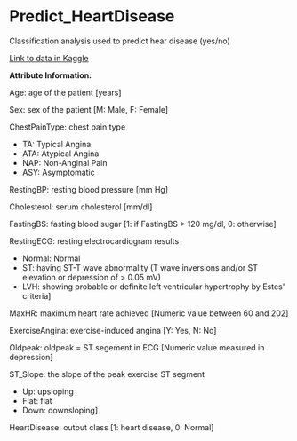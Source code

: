 # Predict_HeartDisease
Classification analysis used to predict hear disease (yes/no) 


[Link to data in Kaggle](https://www.kaggle.com/datasets/fedesoriano/heart-failure-prediction)

**Attribute Information:**

Age: age of the patient [years]

Sex: sex of the patient [M: Male, F: Female]

ChestPainType: chest pain type 
* TA: Typical Angina
* ATA: Atypical Angina 
* NAP: Non-Anginal Pain 
* ASY: Asymptomatic

RestingBP: resting blood pressure [mm Hg]

Cholesterol: serum cholesterol [mm/dl]

FastingBS: fasting blood sugar [1: if FastingBS > 120 mg/dl, 0: otherwise]

RestingECG: resting electrocardiogram results 
* Normal: Normal
* ST: having ST-T wave abnormality (T wave inversions and/or ST elevation or depression of > 0.05 mV)
* LVH: showing probable or definite left ventricular hypertrophy by Estes' criteria]

MaxHR: maximum heart rate achieved [Numeric value between 60 and 202]

ExerciseAngina: exercise-induced angina [Y: Yes, N: No]

Oldpeak: oldpeak = ST segement in ECG [Numeric value measured in depression]

ST_Slope: the slope of the peak exercise ST segment 
* Up: upsloping
* Flat: flat
* Down: downsloping]

HeartDisease: output class [1: heart disease, 0: Normal]
